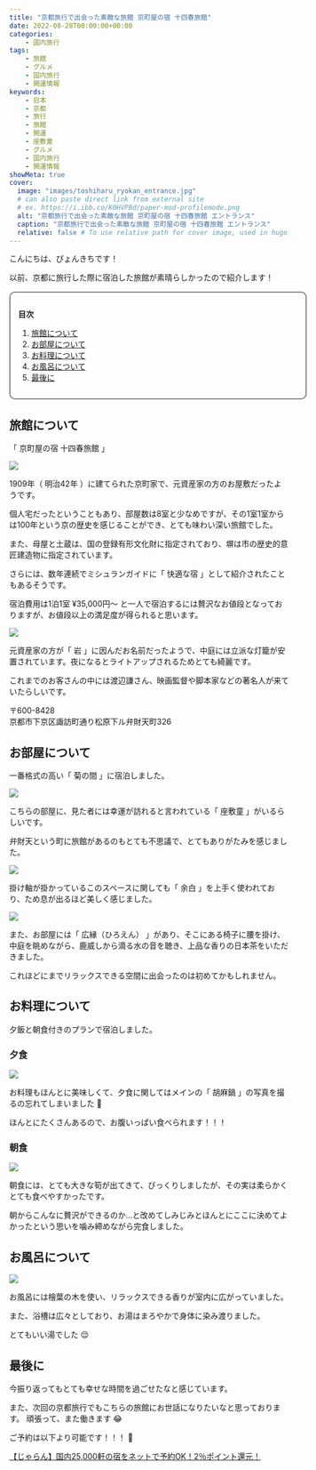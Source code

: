 ```yaml
---
title: "京都旅行で出会った素敵な旅館 京町屋の宿 十四春旅館"
date: 2022-08-28T00:00:00+00:00
categories:
    - 国内旅行
tags:
    - 旅館
    - グルメ
    - 国内旅行
    - 開運情報
keywords:
    - 日本
    - 京都
    - 旅行
    - 旅館
    - 開運
    - 座敷童
    - グルメ
    - 国内旅行
    - 開運情報
showMeta: true
cover:
  image: "images/toshiharu_ryokan_entrance.jpg"
  # can also paste direct link from external site
  # ex. https://i.ibb.co/K0HVPBd/paper-mod-profilemode.png
  alt: "京都旅行で出会った素敵な旅館 京町屋の宿 十四春旅館 エントランス"
  caption: "京都旅行で出会った素敵な旅館 京町屋の宿 十四春旅館 エントランス"
  relative: false # To use relative path for cover image, used in hugo Page-bundles
---
```


<style>
    .flame {
        margin: 1rem 0;
        padding: 1em;
        width: 100%;
        border: 2px solid #828282;
        border-radius: 10px;
    }

    .flame ul {
        margin: 0;
    }

    .flame ul li {
        margin: 0;
    }

</style>

こんにちは、ぴょんきちです！

以前、京都に旅行した際に宿泊した旅館が素晴らしかったので紹介します！

<div class="flame">
    <p style="margin-bottom: .5rem;"><strong>目次</strong></p>
    <ol>
        <li><a href="#旅館について">旅館について</a></li>
        <li><a href="#お部屋について">お部屋について</a></li>
        <li><a href="#お料理について">お料理について</a></li>
        <li><a href="#お風呂について">お風呂について</a></li>
        <li><a href="#最後に">最後に</a></li>
    </ol>
</div>

## 旅館について

「 京町屋の宿 十四春旅館 」

<img src="/images/toshiharu_ryokan_courtyard.jpg">

1909年（ 明治42年 ）に建てられた京町家で、元資産家の方のお屋敷だったようです。

個人宅だったということもあり、部屋数は8室と少なめですが、その1室1室からは100年という京の歴史を感じることができ、とても味わい深い旅館でした。

また、母屋と土蔵は、国の登録有形文化財に指定されており、塀は市の歴史的意匠建造物に指定されています。

さらには、数年連続でミシュランガイドに「 快適な宿 」として紹介されたこともあるそうです。

宿泊費用は1泊1室 ¥35,000円〜 と一人で宿泊するには贅沢なお値段となっておりますが、お値段以上の満足度が得られると思います。


<img src="/images/toshiharu_ryokan_courtyard_night.jpg">

元資産家の方が「 岩 」に因んだお名前だったようで、中庭には立派な灯籠が安置されています。夜になるとライトアップされるためとても綺麗です。

これまでのお客さんの中には渡辺謙さん、映画監督や脚本家などの著名人が来ていたらしいです。

〒600-8428</br>
京都市下京区諏訪町通り松原下ル弁財天町326

## お部屋について

一番格式の高い「 菊の間 」に宿泊しました。

<img src="/images/toshiharu_ryokan_room_0.jpg">

こちらの部屋に、見た者には幸運が訪れると言われている「 座敷童 」がいるらしいです。

弁財天という町に旅館があるのもとても不思議で、とてもありがたみを感じました。

<img src="/images/toshiharu_ryokan_room_1.jpg">

掛け軸が掛かっているこのスペースに関しても「 余白 」を上手く使われており、ため息が出るほど美しく感じました。

<img src="/images/toshiharu_ryokan_room_2.jpg">

また、お部屋には「 広縁（ひろえん） 」があり、そこにある椅子に腰を掛け、中庭を眺めながら、鹿威しから滴る水の音を聴き、上品な香りの日本茶をいただきました。

これほどにまでリラックスできる空間に出会ったのは初めてかもしれません。

## お料理について

夕飯と朝食付きのプランで宿泊しました。

### 夕食

<img src="/images/toshiharu_ryokan_food_0.jpg">

お料理もほんとに美味しくて、夕食に関してはメインの「 胡麻鍋 」の写真を撮るの忘れてしまいました 🥹

ほんとにたくさんあるので、お腹いっぱい食べられます！！！

### 朝食

<img src="/images/toshiharu_ryokan_food_1.jpg">

朝食には、とても大きな筍が出てきて、びっくりしましたが、その実は柔らかくとても食べやすかったです。

朝からこんなに贅沢ができるのか…と改めてしみじみとほんとにここに決めてよかったという思いを噛み締めながら完食しました。

## お風呂について

<img src="/images/toshiharu_ryokan_bath.jpg">

お風呂には檜葉の木を使い、リラックスできる香りが室内に広がっていました。

また、浴槽は広々としており、お湯はまろやかで身体に染み渡りました。

とてもいい湯でした 😌

## 最後に

今振り返ってもとても幸せな時間を過ごせたなと感じています。

また、次回の京都旅行でもこちらの旅館にお世話になりたいなと思っております。
頑張って、また働きます 😂

ご予約は以下より可能です！！！ 🥰

<a href="https://px.a8.net/svt/ejp?a8mat=3NGU1B+5VCWJ6+14CS+68EPE" rel="nofollow">【じゃらん】国内25,000軒の宿をネットで予約OK！2％ポイント還元！</a>
<img border="0" width="1" height="1" src="https://www11.a8.net/0.gif?a8mat=3NGU1B+5VCWJ6+14CS+68EPE" alt="">
